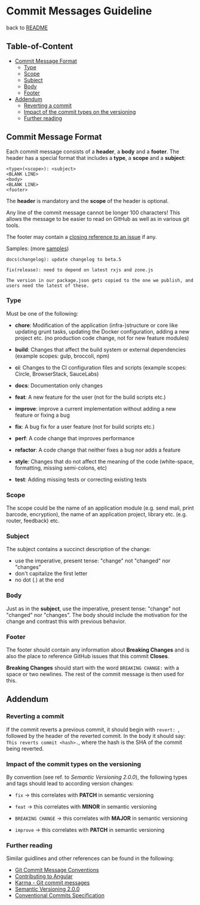 # Commit Messages Guideline

back to [README][readme]

<h2>Table-of-Content</h2>

<!-- @import "[TOC]" {cmd="toc" depthFrom=2 depthTo=6 orderedList=false} -->

<!-- code_chunk_output -->

- [Commit Message Format](#commit-message-format)
  - [Type](#type)
  - [Scope](#scope)
  - [Subject](#subject)
  - [Body](#body)
  - [Footer](#footer)
- [Addendum](#addendum)
  - [Reverting a commit](#reverting-a-commit)
  - [Impact of the commit types on the versioning](#impact-of-the-commit-types-on-the-versioning)
  - [Further reading](#further-reading)

<!-- /code_chunk_output -->

## Commit Message Format

Each commit message consists of a **header**, a **body** and a **footer**.  The header has a special
format that includes a **type**, a **scope** and a **subject**:

```console
<type>(<scope>): <subject>
<BLANK LINE>
<body>
<BLANK LINE>
<footer>
```

The **header** is mandatory and the **scope** of the header is optional.

Any line of the commit message cannot be longer 100 characters! This allows the message to be easier
to read on GitHub as well as in various git tools.

The footer may contain a [closing reference to an issue](https://help.github.com/articles/closing-issues-via-commit-messages/) if any.

Samples: (more [samples](https://github.com/angular/angular/commits/master))

```console
docs(changelog): update changelog to beta.5
```

```console
fix(release): need to depend on latest rxjs and zone.js

The version in our package.json gets copied to the one we publish, and users need the latest of these.
```

### Type

Must be one of the following:

- **chore**: Modification of the application (infra-)structure or core like updating grunt tasks, updating the Docker configuration, adding a new project etc. (no production code change, not for new feature modules)

- **build**: Changes that affect the build system or external dependencies (example scopes: gulp, broccoli, npm)

- **ci**: Changes to the CI configuration files and scripts (example scopes: Circle, BrowserStack, SauceLabs)
- **docs**: Documentation only changes
- **feat**: A new feature for the user (not for the build scripts etc.)
- **improve**: improve a current implementation without adding a new feature or fixing a bug
- **fix**: A bug fix for a user feature (not for build scripts etc.)
- **perf**: A code change that improves performance
- **refactor**: A code change that neither fixes a bug nor adds a feature
- **style**: Changes that do not affect the meaning of the code (white-space, formatting, missing semi-colons, etc)
- **test**: Adding missing tests or correcting existing tests

### Scope

The scope could be the name of an application module (e.g. send mail, print barcode, encryption), the name of an application project, library etc. (e.g. router, feedback) etc.

### Subject

The subject contains a succinct description of the change:

- use the imperative, present tense: "change" not "changed" nor "changes"
- don't capitalize the first letter
- no dot (.) at the end

### Body

Just as in the **subject**, use the imperative, present tense: "change" not "changed" nor "changes".
The body should include the motivation for the change and contrast this with previous behavior.

### Footer

The footer should contain any information about **Breaking Changes** and is also the place to
reference GitHub issues that this commit **Closes**.

**Breaking Changes** should start with the word `BREAKING CHANGE:` with a space or two newlines. The rest of the commit message is then used for this.

## Addendum

### Reverting a commit

If the commit reverts a previous commit, it should begin with `revert: `, followed by the header of the reverted commit. In the body it should say: `This reverts commit <hash>.`, where the hash is the SHA of the commit being reverted.

### Impact of the commit types on the versioning

By convention (see ref. to *Semantic Versioning 2.0.0*), the following types and tags should lead to according version changes:

- `fix` -> this correlates with **PATCH** in semantic versioning

- `feat` -> this correlates with **MINOR** in semantic versioning

- `BREAKING CHANGE` -> this correlates with **MAJOR** in semantic versioning

- `improve` -> this correlates with **PATCH** in semantic versioning

### Further reading

Similar guidlines and other references can be found in the following:

- [Git Commit Message Conventions][commit-message-format]
- [Contributing to Angular][angular-contributing-commit]
- [Karma - Git commit messages][karma-git-commit]
- [Semantic Versioning 2.0.0][semantic-versioning]
- [Conventional Commits Specification][conventional-commits]

[commit-message-format]: https://docs.google.com/document/d/1QrDFcIiPjSLDn3EL15IJygNPiHORgU1_OOAqWjiDU5Y/edit#
[angular-contributing-commit]: https://github.com/angular/angular/blob/master/CONTRIBUTING.md#commit
[karma-git-commit]: http://karma-runner.github.io/3.0/dev/git-commit-msg.html
[semantic-versioning]: https://semver.org/spec/v2.0.0.html
[conventional-commits]: https://www.conventionalcommits.org
[readme]: ../README.md
